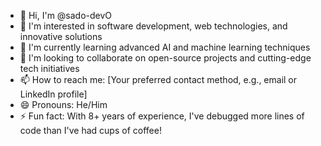- 👋 Hi, I'm @sado-devO
- 👀 I'm interested in software development, web technologies, and innovative solutions
- 🌱 I'm currently learning advanced AI and machine learning techniques
- 💞 I'm looking to collaborate on open-source projects and cutting-edge tech initiatives
- 📫 How to reach me: [Your preferred contact method, e.g., email or LinkedIn profile]
- 😄 Pronouns: He/Him
- ⚡️ Fun fact: With 8+ years of experience, I've debugged more lines of code than I've had cups of coffee!

<!---
sado-devO/sado-devO is a ✨ special ✨ repository because its README.md (this file) appears on your GitHub profile.
You can click the Preview link to take a look at your changes.
--->
